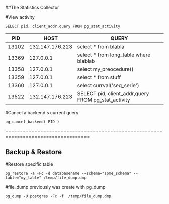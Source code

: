 
##The Statistics Collector

#View activity

```
SELECT pid, client_addr,query FROM pg_stat_activity 
```

PID|HOST|QUERY 
---|---|------
13102|	132.147.176.223	| select * from blabla
13369|	127.0.0.1	|select * from long_table where blablab
13358|	127.0.0.1	|select my_preocedure()
13359|	127.0.0.1	|select * from stuff
13360|	127.0.0.1	|select currval('seq_serie')
13522|	132.147.176.223| SELECT pid, client_addr,query FROM pg_stat_activity


#Cancel a backend's current query

```
pg_cancel_backend( PID )
```

===================================================================================
## Backup & Restore

#Restore specific table

```
pg_restore -a -Fc -d databasename --schema="some_schema" --table="my_table" /temp/file_dump.dmp
 ``` 
 
#file_dump previously was create with pg_dump

 ```
 pg_dump -U postgres -Fc -f  /temp/file_dump.dmp
 ```
















